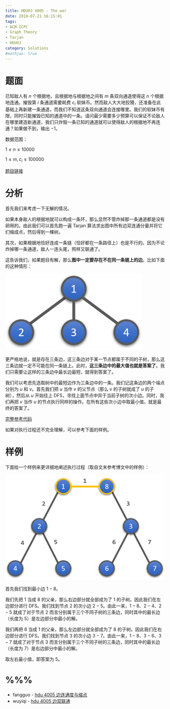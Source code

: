 ```yaml
---
title: HDUOJ 4005 - The war
date: 2018-07-21 16:15:01
tags: 
- ACM-ICPC
- Graph Theory
- Tarjan
- HDUOJ
category: Solutions
#mathjax: true
---
```


# 题面

已知敌人有 $n$ 个根据地，且根据地与根据地之间有 $m$ 条双向通道使得这 $n$ 个根据地连通。摧毁第 $i$ 条通道需要耗费 $c_i$ 软妹币。然而敌人大大地狡猾，还准备在此基础上再新建一条通道，而我们不知道这条双向通道会连接哪里。我们的软妹币有限，同时只能摧毁已知的通道中的一条。请问最少需要多少预算可以保证不论敌人在哪里建造新通道，我们只炸毁一条已知的通道就可以使得敌人的根据地不再连通？如果做不到，输出 $-1$。

数据范围：

$1 \le n \le 10000$

$1 \le m, c_i \le 100000$

[题目链接](http://acm.hdu.edu.cn/showproblem.php?pid=4005)



# 分析

首先我们来考虑一下无解的情况。

如果本身敌人的根据地就可以构成一条环，那么显然不管炸掉那一条通道都是没有卵用的。由此我们可以首先跑一遍 Tarjan 算法求出图中所有边双连通分量并将它们缩成点，然后得到一棵树。

其次，如果根据地恰好连成一条链（恰好都在一条路径上）也是不行的。因为不论炸掉哪一条通道，敌人一连头尾，照样又联通了。

这告诉我们，如果题目有解，那么**图中一定要存在不在同一条链上的边**。比如下面的这种情形：

![有解的情形](hduoj-4005/possible_case.png)

更严格地说，就是存在三条边，这三条边对于某一节点都属于不同的子树，那么这三条边就一定不可能在同一条链上。此时，**这三条边中的最大值也就是答案了**。我们只需要让这样的三条边中最长边最短，就得到答案了。

我们可以考虑先选取树中的最短边作为三条边中的一条。我们记这条边的两个端点分别为 $u$ 和 $v$。首先我们把 $u$ 当作 $v$ 的父节点（那么 $v$ 的子树就成了 $u$ 的子树），然后从 $u$ 开始往上 DFS，寻找上面节点中异于当前子树的次小边。同时，我们再把 $v$ 当作 $u$ 的节点执行同样的操作。在所有这些次小边中取最小值，就是最终的答案了。

[完整参考代码](https://github.com/codgician/ACM-ICPC/blob/master/HDUOJ/4005/tarjan_edcc.cpp)

如果对执行过程还不完全理解，可以参考下面的样例。

# 样例

下面给一个样例来更详细地阐述执行过程（取自文末参考博文中的样例）：

![样例](hduoj-4005/example.png)

首先我们找到最小边 $1 - 8$。

我们先把 $1$ 当成 $8$ 的父亲，那么右边部分就全部成为了 $1$ 的子树。因此我们在左边部分进行 DFS。我们找到节点 $2$ 的次小边 $2 - 5$。由此一来，$1 - 8$、$2 - 4$、$2 - 5$ 就成了对于节点 $2$ 而言分别属于三个不同子树的三条边，同时其中的最长边（长度为 $5$）是左边部分中最小的解。

我们再把 $8$ 当成 $1$ 的父亲，那么左边部分就全部成为了 $8$ 的子树。因此我们在右边部分进行 DFS。我们找到节点 $3$ 的次小边 $3 - 7$。由此一来，$1 - 8$、$3 - 6$、$3 - 7$ 就成了对于节点 $3$ 而言分别属于三个不同子树的三条边，同时其中的最长边（长度为 $7$）是右边部分中最小的解。

取左右最小值，即答案为 $5$。

# %%%

- fangguo - [hdu 4005 边连通度与缩点](https://www.cnblogs.com/wangfang20/p/3244591.html)
- wuyiqi - [hdu 4005 边双联通](https://www.cnblogs.com/wuyiqi/archive/2011/11/04/2235671.html)